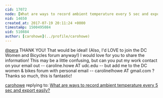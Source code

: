 ```yaml
---
cid: 17072
node: [What are ways to record ambient temperature every 5 sec and export easily?](../notes/carohowe/07-13-2017/what-are-ways-to-record-ambient-temperature-every-5-sec-and-export-easily)
nid: 14650
created_at: 2017-07-19 20:11:24 +0000
timestamp: 1500495084
uid: 510884
author: [carohowe](../profile/carohowe)
---
```


[@pera](/profile/pera) THANK YOU! That would be ideal! (Also, I'd LOVE to join the DC Women and Bicycles forum anyway!) I would love for you to share the information! This may be a little confusing, but can you put my work contact on your email out -- caroline.howe AT udc.edu -- but add me to the DC women & bikes forum with personal email -- carolinelhowe AT gmail.com ? Thanks so much, this is fantastic!

[carohowe](../profile/carohowe) replying to: [What are ways to record ambient temperature every 5 sec and export easily?](../notes/carohowe/07-13-2017/what-are-ways-to-record-ambient-temperature-every-5-sec-and-export-easily)

